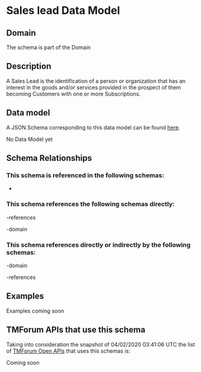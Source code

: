 # Sales lead Data Model

## Domain

The  schema is part of the  Domain

## Description

A Sales Lead is the identification of a person or organization that has an interest in the goods and/or services provided in the prospect of them becoming Customers with one or more Subscriptions.

## Data model

A JSON Schema corresponding to this data model can be found
[here](https://github.com/tmforum-rand/schemas/blob/candidates/MarketingSales/SalesLead.schema.json).

No Data Model yet

## Schema Relationships

### This schema is referenced in the following schemas:

-

### This schema references the following schemas directly:

-references

-domain

### This schema references directly or indirectly by the following schemas:

-domain

-references



## Examples

Examples coming soon

## TMForum APIs that use this schema

Taking into consideration the snapshot of 04/02/2020 03:41:06 UTC the list of [TMForum Open APIs](https://www.tmforum.org/open-apis/) that uses this schemas is:

Coming soon